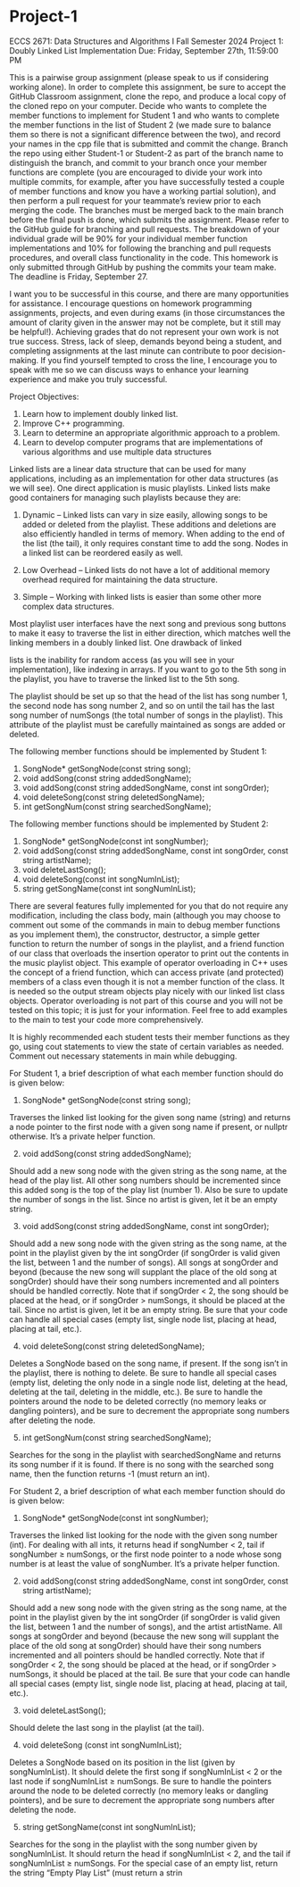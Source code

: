 # Project-1 
ECCS 2671: Data Structures and Algorithms I
Fall Semester 2024
Project 1: Doubly Linked List Implementation
Due: Friday, September 27th, 11:59:00 PM

This is a pairwise group assignment (please speak to us if considering working alone). In order to complete this assignment, be sure to accept the GitHub Classroom assignment, clone the repo, and produce a local copy of the cloned repo on your computer. Decide who wants to complete the member functions to implement for Student 1 and who wants to complete the member functions in the list of Student 2 (we made sure to balance them so there is not a significant difference between the two), and record your names in the cpp file that is submitted and commit the change. Branch the repo using either Student-1 or Student-2 as part of the branch name to distinguish the branch, and commit to your branch once your member functions are complete (you are encouraged to divide your work into multiple commits, for example, after you have successfully tested a couple of member functions and know you have a working partial solution), and then perform a pull request for your teammate’s review prior to each merging the code. The branches must be merged back to the main branch before the final push is done, which submits the assignment. Please refer to the GitHub guide for branching and pull requests. The breakdown of your individual grade will be 90% for your individual member function implementations and 10% for following the branching and pull requests procedures, and overall class functionality in the code. This homework is only submitted through GitHub by pushing the commits your team make. The deadline is Friday, September 27.

I want you to be successful in this course, and there are many opportunities for assistance. I encourage questions on homework programming assignments, projects, and even during exams (in those circumstances the amount of clarity given in the answer may not be complete, but it still may be helpful!). Achieving grades that do not represent your own work is not true success. Stress, lack of sleep, demands beyond being a student, and completing assignments at the last minute can contribute to poor decision-making. If you find yourself tempted to cross the line, I encourage you to speak with me so we can discuss ways to enhance your learning experience and make you truly successful.

 

Project Objectives:
1.	Learn how to implement doubly linked list.
2.	Improve C++ programming.
3.	Learn to determine an appropriate algorithmic approach to a problem.
4.	Learn to develop computer programs that are implementations of various algorithms and use multiple data structures

 
Linked lists are a linear data structure that can be used for many applications, including as an implementation for other data structures (as we will see). One direct application is music playlists. Linked lists make good containers for managing such playlists because they are:

1.	Dynamic – Linked lists can vary in size easily, allowing songs to be added or deleted from the playlist. These additions and deletions are also efficiently handled in terms of memory. When adding to the end of the list (the tail), it only requires constant time to add the song. Nodes in a linked list can be reordered easily as well.

2.	Low Overhead – Linked lists do not have a lot of additional memory overhead required for maintaining the data structure.

3.	Simple – Working with linked lists is easier than some other more complex data structures.

Most playlist user interfaces have the next song and previous song buttons to make it easy to traverse the list in either direction, which matches well the linking members in a doubly linked list. One drawback of linked
 
lists is the inability for random access (as you will see in your implementation), like indexing in arrays. If you want to go to the 5th song in the playlist, you have to traverse the linked list to the 5th song.

The playlist should be set up so that the head of the list has song number 1, the second node has song number 2, and so on until the tail has the last song number of numSongs (the total number of songs in the playlist). This attribute of the playlist must be carefully maintained as songs are added or deleted.

The following member functions should be implemented by Student 1:

1.	SongNode* getSongNode(const string song);
2.	void addSong(const string addedSongName);
3.	void addSong(const string addedSongName, const int songOrder);
4.	void deleteSong(const string deletedSongName);
5.	int getSongNum(const string searchedSongName);

The following member functions should be implemented by Student 2:

1.	SongNode* getSongNode(const int songNumber);
2.	void addSong(const string addedSongName, const int songOrder, const string artistName);
3.	void deleteLastSong();
4.	void deleteSong(const int songNumInList);
5.  string getSongName(const int songNumInList);

There are several features fully implemented for you that do not require any modification, including the class body, main (although you may choose to comment out some of the commands in main to debug member functions as you implement them), the constructor, destructor, a simple getter function to return the number of songs in the playlist, and a friend function of our class that overloads the insertion operator to print out the contents in the music playlist object. This example of operator overloading in C++ uses the concept of a friend function, which can access private (and protected) members of a class even though it is not a member function of the class. It is needed so the output stream objects play nicely with our linked list class objects. Operator overloading is not part of this course and you will not be tested on this topic; it is just for your information. Feel free to add examples to the main to test your code more comprehensively.

It is highly recommended each student tests their member functions as they go, using cout statements to view the state of certain variables as needed. Comment out necessary statements in main while debugging.

For Student 1, a brief description of what each member function should do is given below:

1. SongNode* getSongNode(const string song);

Traverses the linked list looking for the given song name (string) and returns a node pointer to the first node with a given song name if present, or nullptr otherwise. It’s a private helper function.

2.  void addSong(const string addedSongName);

Should add a new song node with the given string as the song name, at the head of the play list. All other song numbers should be incremented since this added song is the top of the play list (number 1). Also be sure to update the number of songs in the list. Since no artist is given, let it be an empty string.
 
3.	void addSong(const string addedSongName, const int songOrder);

Should add a new song node with the given string as the song name, at the point in the playlist given by the int songOrder (if songOrder is valid given the list, between 1 and the number of songs). All songs at songOrder and beyond (because the new song will supplant the place of the old song at songOrder) should have their song numbers incremented and all pointers should be handled correctly. Note that if songOrder
< 2, the song should be placed at the head, or if songOrder > numSongs, it should be placed at the tail. Since no artist is given, let it be an empty string. Be sure that your code can handle all special cases (empty list, single node list, placing at head, placing at tail, etc.).

4.	void deleteSong(const string deletedSongName);

Deletes a SongNode based on the song name, if present. If the song isn’t in the playlist, there is nothing to delete. Be sure to handle all special cases (empty list, deleting the only node in a single node list, deleting at the head, deleting at the tail, deleting in the middle, etc.). Be sure to handle the pointers around the node to be deleted correctly (no memory leaks or dangling pointers), and be sure to decrement the appropriate song numbers after deleting the node.

5.	int getSongNum(const string searchedSongName);

Searches for the song in the playlist with searchedSongName and returns its song number if it is found. If there is no song with the searched song name, then the function returns -1 (must return an int).


For Student 2, a brief description of what each member function should do is given below:

1.	SongNode* getSongNode(const int songNumber);

Traverses the linked list looking for the node with the given song number (int). For dealing with all ints, it returns head if songNumber < 2, tail if songNumber ≥ numSongs, or the first node pointer to a node whose song number is at least the value of songNumber. It’s a private helper function.

2.	void addSong(const string addedSongName, const int songOrder, const string artistName);

Should add a new song node with the given string as the song name, at the point in the playlist given by the int songOrder (if songOrder is valid given the list, between 1 and the number of songs), and the artist artistName. All songs at songOrder and beyond (because the new song will supplant the place of the old song at songOrder) should have their song numbers incremented and all pointers should be handled correctly. Note that if songOrder < 2, the song should be placed at the head, or if songOrder > numSongs, it should be placed at the tail. Be sure that your code can handle all special cases (empty list, single node list, placing at head, placing at tail, etc.).

3.	void deleteLastSong();

Should delete the last song in the playlist (at the tail).

4.	void deleteSong (const int songNumInList);
 

Deletes a SongNode based on its position in the list (given by songNumInList). It should delete the first song if songNumInList < 2 or the last node if songNumInList ≥ numSongs. Be sure to handle the pointers around the node to be deleted correctly (no memory leaks or dangling pointers), and be sure to decrement the appropriate song numbers after deleting the node.

5.	string getSongName(const int songNumInList);

Searches for the song in the playlist with the song number given by songNumInList. It should return the head if songNumInList < 2, and the tail if songNumInList ≥ numSongs. For the special case of an empty list, return the string “Empty Play List” (must return a strin
